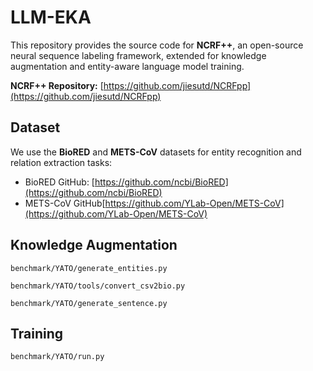 # LLM-EKA

This repository provides the source code for **NCRF++**, an open-source neural sequence labeling framework, extended for knowledge augmentation and entity-aware language model training.

**NCRF++ Repository:** [https://github.com/jiesutd/NCRFpp](https://github.com/jiesutd/NCRFpp)  

## Dataset

We use the **BioRED** and **METS-CoV** datasets for entity recognition and relation extraction tasks:

- BioRED GitHub: [https://github.com/ncbi/BioRED](https://github.com/ncbi/BioRED)
- METS-CoV GitHub[https://github.com/YLab-Open/METS-CoV](https://github.com/YLab-Open/METS-CoV)

## Knowledge Augmentation
`benchmark/YATO/generate_entities.py`

`benchmark/YATO/tools/convert_csv2bio.py`

`benchmark/YATO/generate_sentence.py`

## Training
`benchmark/YATO/run.py`




